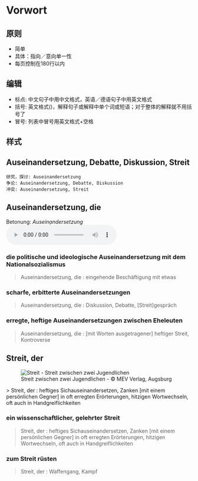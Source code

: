 Vorwort
=====

## 原则

* 简单
* 具体：指向／意向单一性
* 每页控制在180行以内

## 编辑

* 标点: 中文句子中用中文格式，英语／德语句子中用英文格式
* 括号: 英文格式()，解释句子或解释中单个词或短语；对于整体的解释就不用括号了
* 冒号: 列表中冒号用英文格式+空格

## 样式

## Aus­ei­n­an­der­set­zung, De­bat­te, Dis­kus­si­on, Streit

```
研究，探讨: Aus­ei­n­an­der­set­zung
争论: Aus­ei­n­an­der­set­zung, De­bat­te, Dis­kus­si­on
冲突: Aus­ei­n­an­der­set­zung, Streit
```

## Aus­ei­n­an­der­set­zung, die
Betonung: <em>Auseinạndersetzung</em> <audio controls="controls" src="http://www.duden.de/_media_/audio/ID4107174_229847920.mp3"></audio>
### die politische und ideologische Auseinandersetzung mit dem Nationalsozialismus
> Aus­ei­n­an­der­set­zung, die :  eingehende Beschäftigung mit etwas

### scharfe, erbitterte Auseinandersetzungen
> Aus­ei­n­an­der­set­zung, die :  Diskussion, Debatte, [Streit]gespräch

### erregte, heftige Auseinandersetzungen zwischen Eheleuten
> Aus­ei­n­an­der­set­zung, die :  [mit Worten ausgetragener] heftiger Streit, Kontroverse


## Streit, der
<figure><img src="http://www.duden.de/_media_/full/S/Streit-201100280799.jpg" title="Streit - Streit zwischen zwei Jugendlichen" alt="Streit - Streit zwischen zwei Jugendlichen"><figcaption>Streit zwischen zwei Jugendlichen - ©&nbsp;MEV Verlag, Augsburg</figcaption></figure>
> Streit, der :  heftiges Sichauseinandersetzen, Zanken [mit einem persönlichen Gegner] in oft erregten Erörterungen, hitzigen Wortwechseln, oft auch in Handgreiflichkeiten

### ein wissenschaftlicher, gelehrter Streit
> Streit, der :  heftiges Sichauseinandersetzen, Zanken [mit einem persönlichen Gegner] in oft erregten Erörterungen, hitzigen Wortwechseln, oft auch in Handgreiflichkeiten

### zum Streit rüsten
> Streit, der :  Waffengang, Kampf
